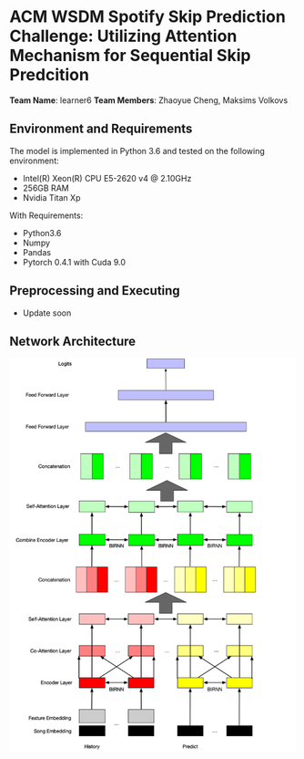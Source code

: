 # ACM WSDM Spotify Skip Prediction Challenge: Utilizing Attention Mechanism for Sequential Skip Predcition

**Team Name**: learner6
**Team Members**: Zhaoyue Cheng, Maksims Volkovs

## Environment and Requirements
The model is implemented in Python 3.6 and tested on the following environment:
* Intel(R) Xeon(R) CPU E5-2620 v4 @ 2.10GHz
* 256GB RAM
* Nvidia Titan Xp

With Requirements:
* Python3.6
* Numpy
* Pandas
* Pytorch 0.4.1 with Cuda 9.0

## Preprocessing and Executing
* Update soon

## Network Architecture
![Image of Architecture](https://github.com/ZhaoyueCheng/WSDM_Spotify/blob/master/pics/architecture.jpg)
